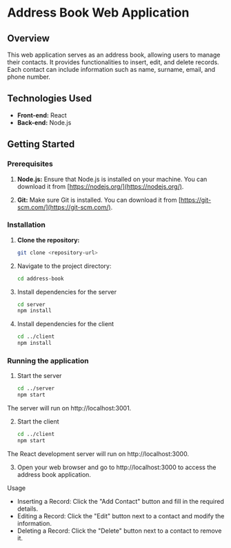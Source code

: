 # Address Book Web Application

## Overview

This web application serves as an address book, allowing users to manage their contacts. It provides functionalities to insert, edit, and delete records. Each contact can include information such as name, surname, email, and phone number.

## Technologies Used

- **Front-end:** React
- **Back-end:** Node.js

## Getting Started

### Prerequisites

1. **Node.js:** Ensure that Node.js is installed on your machine. You can download it from [https://nodejs.org/](https://nodejs.org/).

2. **Git:** Make sure Git is installed. You can download it from [https://git-scm.com/](https://git-scm.com/).

### Installation

1. **Clone the repository:**

   ```bash
   git clone <repository-url>

2. Navigate to the project directory:
    ```bash
   cd address-book

3. Install dependencies for the server
   ```bash
   cd server
   npm install

4. Install dependencies for the client
   ```bash
   cd ../client
   npm install

### Running the application

1. Start the server
   ```bash
   cd ../server
   npm start

The server will run on http://localhost:3001.

2. Start the client
   ```bash
   cd ../client
   npm start

The React development server will run on http://localhost:3000.

3. Open your web browser and go to http://localhost:3000 to access the address book application.
   
Usage
- Inserting a Record: Click the "Add Contact" button and fill in the required details.
- Editing a Record: Click the "Edit" button next to a contact and modify the information.
- Deleting a Record: Click the "Delete" button next to a contact to remove it.



